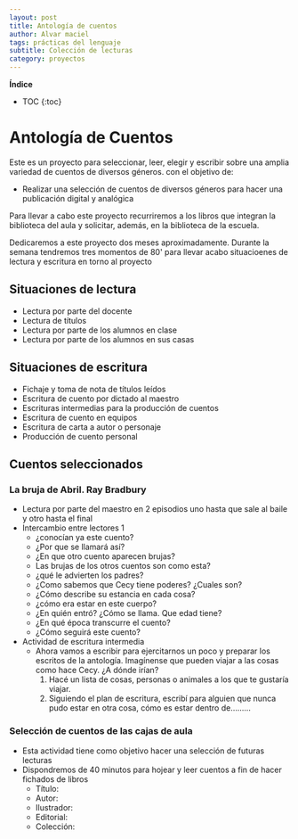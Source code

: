 ```yaml
---
layout: post
title: Antología de cuentos
author: Alvar maciel
tags: prácticas del lenguaje
subtitle: Colección de lecturas
category: proyectos
---
```


**Índice**

* TOC
{:toc}

# Antología de Cuentos

Este es un proyecto para seleccionar, leer, elegir y escribir sobre una amplia variedad de cuentos de diversos géneros. con el objetivo de:

- Realizar una selección de cuentos de diversos géneros para hacer una publicación digital y analógica


Para llevar a cabo este proyecto recurriremos a los libros que integran la biblioteca del aula y solicitar, además, en la biblioteca de la escuela.

Dedicaremos a este proyecto dos meses aproximadamente. Durante la semana tendremos tres momentos de 80' para llevar acabo situacioenes de lectura y escritura en torno al proyecto


## Situaciones de lectura

- Lectura por parte del docente
- Lectura de títulos
- Lectura por parte de los alumnos en clase
- Lectura por parte de los alumnos en sus casas

## Situaciones de escritura

- Fichaje y toma de nota de títulos leídos
- Escritura de cuento por dictado al maestro
- Escrituras intermedias para la producción de cuentos
- Escritura de cuento en equipos
- Escritura de carta a autor o personaje
- Producción de cuento personal

## Cuentos seleccionados

### La bruja de Abril. Ray Bradbury

- Lectura por parte del maestro en 2 episodios uno hasta que sale al baile y otro hasta el final
- Intercambio entre lectores 1
  - ¿conocían ya este cuento?
  - ¿Por que se llamará así?
  - ¿En que otro cuento aparecen brujas?
  - Las brujas de los otros cuentos son como esta?
  - ¿qué le advierten los padres?
  - ¿Como sabemos que Cecy tiene poderes? ¿Cuales son?
  - ¿Cómo describe su estancia en cada cosa?
  - ¿cómo era estar en este cuerpo?
  - ¿En quién entró? ¿Cómo se llama. Que edad tiene?
  - ¿En qué época transcurre el cuento?
  - ¿Cómo seguirá este cuento?
- Actividad de escritura intermedia
  - Ahora vamos a escribir para ejercitarnos un poco y preparar los escritos de la antología. Imagínense que pueden viajar a las cosas como hace Cecy. ¿A dónde irían? 
     1. Hacé un lista de cosas, personas o animales a los que te gustaría viajar.
     2. Siguiendo el plan de escritura, escribí para alguien que nunca pudo estar en otra cosa, cómo es estar dentro de&#x2026;&#x2026;&#x2026;


### Selección de cuentos de las cajas de aula

- Esta actividad tiene como objetivo hacer una selección de futuras lecturas
- Dispondremos de 40 minutos para hojear y leer cuentos a fin de hacer fichados de libros
  - Título:
  - Autor:
  - Ilustrador:
  - Editorial:
  - Colección:

